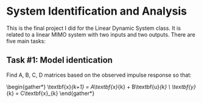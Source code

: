# System Identification and Analysis

This is the final project I did for the Linear Dynamic System class. It is related to 
a linear MIMO system with two inputs and two outputs. There are five main tasks:

## Task #1: Model identication
Find A, B, C, D matrices based on the observed impulse response so that:

\begin{gather*} 
\textbf{x}_{k+1} = A\textbf{x}_{k} + B\textbf{u}_{k} \\
\textbf{y}_{k} = C\textbf{x}_{k}
\end{gather*}